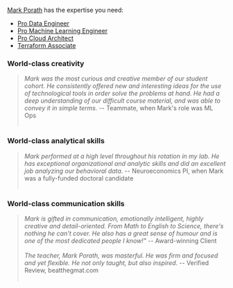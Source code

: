 [Mark Porath](mailto:m.rath.oh@gmail.com) has the expertise you need:
- [Pro Data Engineer](https://googlecloudcertified.credential.net/profile/1c4f1194b8357f40aeb20092e35457d9ad9cc46f?groups=68191&groups=205299&groups=69661&name=mark%20porath)
- [Pro Machine Learning Engineer](https://googlecloudcertified.credential.net/profile/1c4f1194b8357f40aeb20092e35457d9ad9cc46f?groups=68191&groups=205299&groups=69661&name=mark%20porath)
- [Pro Cloud Architect](https://googlecloudcertified.credential.net/profile/1c4f1194b8357f40aeb20092e35457d9ad9cc46f?groups=68191&groups=205299&groups=69661&name=mark%20porath)
- [Terraform Associate](https://www.credly.com/badges/2dc817ab-85a6-4525-a525-95e4634b3248)

### World-class creativity
> *Mark was the most curious and creative member of our student cohort. He consistently offered new and interesting ideas for the use of technological tools in order solve the problems at hand. He had a deep understanding of our difficult course material, and was able to convey it in simple terms.* -- Teammate, when Mark's role was ML Ops <br><br>

### World-class analytical skills
> *Mark performed at a high level throughout his rotation in my lab. He has exceptional organizational and analytic skills and did an excellent job analyzing our behavioral data.* -- Neuroeconomics PI, when Mark was a fully-funded doctoral candidate <br><br>

### World-class communication skills
> *Mark is gifted in communication, emotionally intelligent, highly creative and detail-oriented. From Math to English to Science, there's nothing he can't cover. He also has a great sense of humour and is one of the most dedicated people I know!"* -- Award-winning Client <br><br>
> *The teacher, Mark Porath, was masterful. He was firm and focused and yet flexible. He not only taught, but also inspired.* -- Verified Review, beatthegmat.com <br><br>

<!-- ![Mark's GitHub stats](https://github-readme-stats.vercel.app/api?username=m-rath&count_private=true&theme=dark) -->
<!--
**m-rath/m-rath** is a ✨ _special_ ✨ repository because its `README.md` (this file) appears on your GitHub profile.

Here are some ideas to get you started:

- 🔭 I’m currently working on ...
- 🌱 I’m currently learning ...
- 👯 I’m looking to collaborate on ...
- 🤔 I’m looking for help with ...
- 💬 Ask me about ...
- 📫 How to reach me: ...
- 😄 Pronouns: ...
- ⚡ Fun fact: ...
-->
